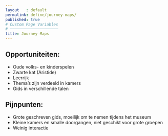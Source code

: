 ```yaml
---
layout   : default
permalink: define/journey-maps/
published: true
# Custom Page Variables
# ─────────────────────
title: Journey Maps
---
```


Opportuniteiten:
----------------

- Oude volks- en kinderspelen
- Zwarte kat (Aristide)
- Leerrijk
- Thema’s zijn verdeeld in kamers
- Gids in verschillende talen

Pijnpunten:
-----------

- Grote geschreven gids, moeilijk om te nemen tijdens het museum
- Kleine kamers en smalle doorgangen, niet geschikt voor grote groepen
- Weinig interactie
